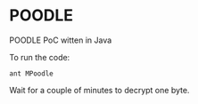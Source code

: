 POODLE
======

POODLE PoC witten in Java

To run the code:

```
ant MPoodle
```

Wait for a couple of minutes to decrypt one byte.
